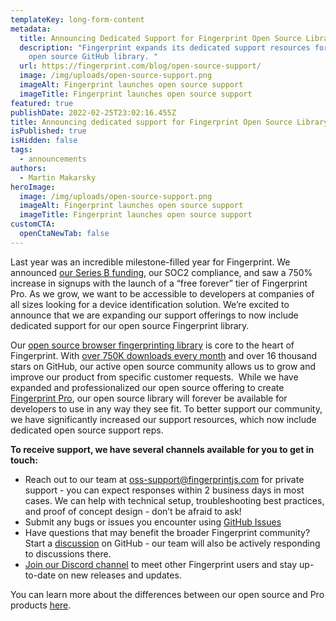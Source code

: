 ```yaml
---
templateKey: long-form-content
metadata:
  title: Announcing Dedicated Support for Fingerprint Open Source Library
  description: "Fingerprint expands its dedicated support resources for their
    open source GitHub library. "
  url: https://fingerprint.com/blog/open-source-support/
  image: /img/uploads/open-source-support.png
  imageAlt: Fingerprint launches open source support
  imageTitle: Fingerprint launches open source support
featured: true
publishDate: 2022-02-25T23:02:16.455Z
title: Announcing dedicated support for Fingerprint Open Source Library
isPublished: true
isHidden: false
tags:
  - announcements
authors:
  - Martin Makarsky
heroImage:
  image: /img/uploads/open-source-support.png
  imageAlt: Fingerprint launches open source support
  imageTitle: Fingerprint launches open source support
customCTA:
  openCtaNewTab: false
---
```

Last year was an incredible milestone-filled year for Fingerprint. We announced [our Series B funding](https://fingerprint.com/blog/series-b/), our SOC2 compliance, and saw a 750% increase in signups with the launch of a “free forever” tier of Fingerprint Pro. As we grow, we want to be accessible to developers at companies of all sizes looking for a device identification solution. We’re excited to announce that we are expanding our support offerings to now include dedicated support for our open source Fingerprint library. 

Our [open source browser fingerprinting library](https://github.com/fingerprintjs/fingerprintjs) is core to the heart of Fingerprint. With [over 750K downloads every month](https://www.npmjs.com/package/@fingerprintjs/fingerprintjs) and over 16 thousand stars on GitHub, our active open source community allows us to grow and improve our product from specific customer requests.  While we have expanded and professionalized our open source offering to create [Fingerprint Pro](https://dev.fingerprint.com/docs/pro-vs-open-source), our open source library will forever be available for developers to use in any way they see fit. To better support our community, we have significantly increased our support resources, which now include dedicated open source support reps.

**To receive support, we have several channels available for you to get in touch:** 

* Reach out to our team at [oss-support@fingerprintjs.com](mailto:oss-support@fingerprintjs.com) for private support - you can expect responses within 2 business days in most cases. We can help with technical setup, troubleshooting best practices, and proof of concept design - don’t be afraid to ask!
* Submit any bugs or issues you encounter using [GitHub Issues](https://github.com/fingerprintjs/fingerprintjs/issues)
* Have questions that may benefit the broader Fingerprint community? Start a [discussion](https://github.com/fingerprintjs/fingerprintjs/discussions) on GitHub - our team will also be actively responding to discussions there.
* [Join our Discord channel](https://discord.gg/ad6R2ttHVX) to meet other Fingerprint users and stay up-to-date on new releases and updates.

You can learn more about the differences between our open source and Pro products [here](https://dev.fingerprint.com/docs/pro-vs-open-source).